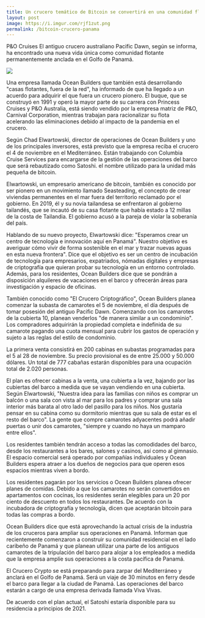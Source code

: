 ```yaml
---
title: Un crucero temático de Bitcoin se convertirá en una comunidad flotante frente a Panamá
layout: post
image: https://i.imgur.com/rjf1zut.png
permalink: /bitcoin-crucero-panama
---
```


P&O Cruises El antiguo crucero australiano Pacific Dawn, según se informa, ha encontrado una nueva vida única como comunidad flotante permanentemente anclada en el Golfo de Panamá. 

![](https://i.imgur.com/rjf1zut.png)

Una empresa llamada Ocean Builders que también está desarrollando "casas flotantes, fuera de la red", ha informado de que ha llegado a un acuerdo para adquirir el que fuera un crucero pionero. El buque, que se construyó en 1991 y operó la mayor parte de su carrera con Princess Cruises y P&O Australia, está siendo vendido por la empresa matriz de P&O, Carnival Corporation, mientras trabajan para racionalizar su flota acelerando las eliminaciones debido al impacto de la pandemia en el crucero.

Según Chad Elwartowski, director de operaciones de Ocean Builders y uno de los principales inversores, está previsto que la empresa reciba el crucero el 4 de noviembre en el Mediterráneo. Están trabajando con Columbia Cruise Services para encargarse de la gestión de las operaciones del barco que será rebautizado como Satoshi. el nombre utilizado para la unidad más pequeña de bitcoin.

Elwartowski, un empresario americano de bitcoin, también es conocido por ser pionero en un movimiento llamado Seasteading, el concepto de crear viviendas permanentes en el mar fuera del territorio reclamado por el gobierno. En 2019, él y su novia tailandesa se enfrentaron al gobierno tailandés, que se incautó de su casa flotante que había estado a 12 millas de la costa de Tailandia. El gobierno acusó a la pareja de violar la soberanía del país.

Hablando de su nuevo proyecto, Elwartowski dice: "Esperamos crear un centro de tecnología e innovación aquí en Panamá". Nuestro objetivo es averiguar cómo vivir de forma sostenible en el mar y trazar nuevas aguas en esta nueva frontera". Dice que el objetivo es ser un centro de incubación de tecnología para empresarios, expatriados, nómadas digitales y empresas de criptografía que quieran probar su tecnología en un entorno controlado. Además, para los residentes, Ocean Builders dice que se pondrán a disposición alquileres de vacaciones en el barco y ofrecerán áreas para investigación y espacio de oficinas.

También conocido como "El Crucero Criptográfico", Ocean Builders planea comenzar la subasta de camarotes el 5 de noviembre, el día después de tomar posesión del antiguo Pacific Dawn. Comenzando con los camarotes de la cubierta 10, planean venderlos "de manera similar a un condominio". Los compradores adquirirán la propiedad completa e indefinida de su camarote pagando una cuota mensual para cubrir los gastos de operación y sujeto a las reglas del estilo de condominio.

La primera venta consistirá en 200 cabinas en subastas programadas para el 5 al 28 de noviembre. Su precio provisional es de entre 25.000 y 50.000 dólares. Un total de 777 cabañas estarán disponibles para una ocupación total de 2.020 personas.

El plan es ofrecer cabinas a la venta, una cubierta a la vez, bajando por las cubiertas del barco a medida que se vayan vendiendo en una cubierta. Según Elwartowski, "Nuestra idea para las familias con niños es comprar un balcón o una sala con vista al mar para los padres y comprar una sala interior más barata al otro lado del pasillo para los niños. Nos gustaría pensar en su cabina como su dormitorio mientras que su sala de estar es el resto del barco". La gente que compre camarotes adyacentes podrá añadir puertas o unir dos camarotes, "siempre y cuando no haya un mamparo entre ellos".

Los residentes también tendrán acceso a todas las comodidades del barco, desde los restaurantes a los bares, salones y casinos, así como al gimnasio. El espacio comercial será operado por compañías individuales y Ocean Builders espera atraer a los dueños de negocios para que operen esos espacios mientras viven a bordo. 

Los residentes pagarán por los servicios o Ocean Builders planea ofrecer planes de comidas. Debido a que los camarotes no serán convertidos en apartamentos con cocinas, los residentes serán elegibles para un 20 por ciento de descuento en todos los restaurantes. De acuerdo con la incubadora de criptografía y tecnología, dicen que aceptarán bitcoin para todas las compras a bordo. 

Ocean Builders dice que está aprovechando la actual crisis de la industria de los cruceros para ampliar sus operaciones en Panamá. Informan que recientemente comenzaron a construir su comunidad residencial en el lado caribeño de Panamá y que planean utilizar una parte de los antiguos camarotes de la tripulación del barco para alojar a los empleados a medida que la empresa amplíe sus operaciones a la costa pacífica de Panamá.

El Crucero Crypto se está preparando para zarpar del Mediterráneo y anclará en el Golfo de Panamá. Será un viaje de 30 minutos en ferry desde el barco para llegar a la ciudad de Panamá. Las operaciones del barco estarán a cargo de una empresa derivada llamada Viva Vivas.

De acuerdo con el plan actual, el Satoshi estaría disponible para su residencia a principios de 2021.

